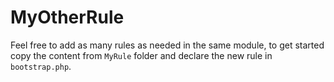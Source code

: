 # MyOtherRule

Feel free to add as many rules as needed in the same module, to get started copy the content from `MyRule` folder and declare the new rule in `bootstrap.php`.
